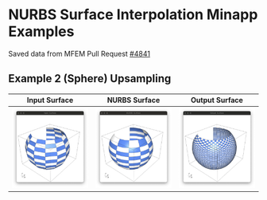 # NURBS Surface Interpolation Minapp Examples

Saved data from MFEM Pull Request [#4841](https://github.com/mfem/mfem/pull/4841)

## Example 2 (Sphere) Upsampling

| Input Surface | NURBS Surface | Output Surface |
:--------------:|:-------------:|:---------------:
[![](Input-Surface.png)](https://glvis.org/live/?stream=https://raw.githubusercontent.com/tzanio/data/main/nurbs-surf/ex2-nx10-ny10-fx40-fy40/Input-Surface.mesh) | [![](NURBS-Surface.png)](https://glvis.org/live/?stream=https://raw.githubusercontent.com/tzanio/data/main/nurbs-surf/ex2-nx10-ny10-fx40-fy40/NURBS-Surface.mesh) | [![](Output-Surface.png)](https://glvis.org/live/?stream=https://raw.githubusercontent.com/tzanio/data/main/nurbs-surf/ex2-nx10-ny10-fx40-fy40/Output-Surface.mesh)

